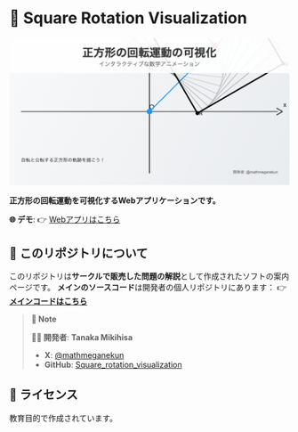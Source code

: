 # 🔄 Square Rotation Visualization

<div align="center">
  <img src="preview-image.png" alt="正方形の回転運動の可視化プレビュー" width="600">
</div>

**正方形の回転運動を可視化するWebアプリケーションです。**

**🌐 デモ**:
👉 [Webアプリはこちら](https://tanakamikihisa.github.io/square_rotation_visualization/square_rotation_visualization.html)

## 📖 このリポジトリについて

このリポジトリは**サークルで販売した問題の解説**として作成されたソフトの案内ページです。
**メインのソースコード**は開発者の個人リポジトリにあります：
👉 **[メインコードはこちら](https://github.com/TanakaMikihisa/square_rotation_visualization)**

> **📝 Note**
> 
> **👨‍💻 開発者**: **Tanaka Mikihisa**
> - **X**: [@mathmeganekun](https://x.com/mathmeganekun?s=11)
> - **GitHub**: [Square_rotation_visualization](https://github.com/TanakaMikihisa/square_rotation_visualization)

## 📄 ライセンス

教育目的で作成されています。